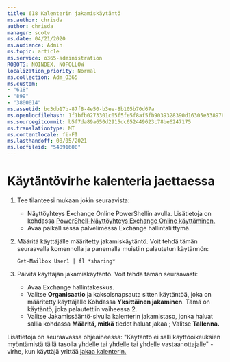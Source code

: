 ```yaml
---
title: 618 Kalenterin jakamiskäytäntö
ms.author: chrisda
author: chrisda
manager: scotv
ms.date: 04/21/2020
ms.audience: Admin
ms.topic: article
ms.service: o365-administration
ROBOTS: NOINDEX, NOFOLLOW
localization_priority: Normal
ms.collection: Adm_O365
ms.custom:
- "618"
- "899"
- "3800014"
ms.assetid: bc3db17b-87f8-4e50-b3ee-8b105b70d67a
ms.openlocfilehash: 1f1bfb0273301c05f5fe5f8af5fb9039328390d16305e33897680dce1c1977e8
ms.sourcegitcommit: b5f7da89a650d2915dc652449623c78be6247175
ms.translationtype: MT
ms.contentlocale: fi-FI
ms.lasthandoff: 08/05/2021
ms.locfileid: "54091600"
---
```

# <a name="policy-error-when-sharing-a-calendar"></a>Käytäntövirhe kalenteria jaettaessa

1. Tee tilanteesi mukaan jokin seuraavista:
    - Näyttöyhteys Exchange Online PowerShellin avulla. Lisätietoja on kohdassa [PowerShell-Näyttöyhteys Exchange Online käyttäminen.](https://technet.microsoft.com/library/jj984289%28v=exchg.160%29.aspx)
    - Avaa paikallisessa palvelimessa Exchange hallintaliittymä.
2. Määritä käyttäjälle määritetty jakamiskäytäntö. Voit tehdä tämän seuraavalla komennolla ja panemalla muistiin palautetun käytännön:

    `
    Get-Mailbox User1 | fl *sharing*
    `

3. Päivitä käyttäjän jakamiskäytäntö. Voit tehdä tämän seuraavasti:
    - Avaa Exchange hallintakeskus.
    - Valitse **Organisaatio** ja kaksoisnapsauta sitten käytäntöä, joka on määritetty käyttäjälle Kohdassa **Yksittäinen jakaminen**. Tämä on käytäntö, joka palautettiin vaiheessa 2.
    - Valitse Jakamissääntö-sivulla kalenterin jakamistaso, jonka haluat sallia kohdassa **Määritä, mitkä** tiedot haluat jakaa ; Valitse **Tallenna.**

Lisätietoja on seuraavassa ohjeaiheessa: "Käytäntö ei salli käyttöoikeuksien myöntämistä tällä tasolla yhdelle tai yhdelle tai yhdelle vastaanottajalle" -virhe, kun käyttäjä yrittää [jakaa kalenterin.](https://docs.microsoft.com/exchange/troubleshoot/calendar-sharing/policy-permissions-issue)

